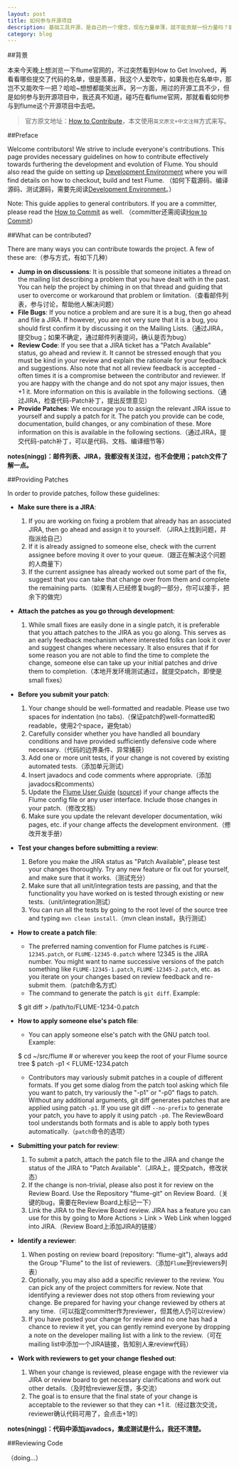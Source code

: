 ```yaml
---
layout: post
title: 如何参与开源项目
description: 基础工具开源，是自己的一个理念，现在力量单薄，就不能贡献一份力量吗？能的，一个开源项目涉及到的地方，肯定有不少琐碎的地方，这个我总能胜任吧。
category: blog
---
```


##背景

本来今天晚上想浏览一下flume官网的，不过突然看到How to Get Involved，再看看哪些提交了代码的名单，很是羡慕，我这个人爱吹牛，如果我也在名单中，那岂不又能吹牛一把？哈哈~想想都能笑出声。另一方面，用过的开源工具不少，但是如何参与到开源项目中，我还真不知道，碰巧在看flume官网，那就看看如何参与到flume这个开源项目中去吧。

> 官方原文地址：[How to Contribute](https://cwiki.apache.org/confluence/display/FLUME/How+to+Contribute)，本文使用`英文原文+中文注释`方式来写。

##Preface

Welcome contributors! We strive to include everyone's contributions. This page provides necessary guidelines on how to contribute effectively towards furthering the development and evolution of Flume. You should also read the guide on setting up [Development Environment](https://cwiki.apache.org/confluence/display/FLUME/Development+Environment) where you will find details on how to checkout, build and test Flume.
（如何下载源码、编译源码、测试源码，需要先阅读[Development Environment](https://cwiki.apache.org/confluence/display/FLUME/Development+Environment)。）

Note: This guide applies to general contributors. If you are a committer, please read the [How to Commit](https://cwiki.apache.org/confluence/display/FLUME/How+to+Commit) as well.
（committer还需阅读[How to Commit](https://cwiki.apache.org/confluence/display/FLUME/How+to+Commit)）


##What can be contributed?

There are many ways you can contribute towards the project. A few of these are:（参与方式，有如下几种）

* **Jump in on discussions**: It is possible that someone initiates a thread on the mailing list describing a problem that you have dealt with in the past. You can help the project by chiming in on that thread and guiding that user to overcome or workaround that problem or limitation.（查看邮件列表，参与讨论，帮助他人解决问题）
* **File Bugs**: If you notice a problem and are sure it is a bug, then go ahead and file a JIRA. If however, you are not very sure that it is a bug, you should first confirm it by discussing it on the Mailing Lists.（通过JIRA，提交bug；如果不确定，通过邮件列表提问，确认是否为bug）
* **Review Code**: If you see that a JIRA ticket has a "Patch Available" status, go ahead and review it. It cannot be stressed enough that you must be kind in your review and explain the rationale for your feedback and suggestions. Also note that not all review feedback is accepted - often times it is a compromise between the contributor and reviewer. If you are happy with the change and do not spot any major issues, then +1 it. More information on this is available in the following sections.（通过JIRA，检查代码-Patch补丁，提出反馈意见）
* **Provide Patches**: We encourage you to assign the relevant JIRA issue to yourself and supply a patch for it. The patch you provide can be code, documentation, build changes, or any combination of these. More information on this is available in the following sections.（通过JIRA，提交代码-patch补丁，可以是代码、文档、编译细节等）

**notes(ningg)：邮件列表、JIRA，我都没有关注过，也不会使用；patch文件了解一点。**

##Providing Patches

In order to provide patches, follow these guidelines:

* **Make sure there is a JIRA**:
	1. If you are working on fixing a problem that already has an associated JIRA, then go ahead and assign it to yourself. （JIRA上找到问题，并指派给自己）
	1. If it is already assigned to someone else, check with the current assignee before moving it over to your queue.（跟正在解决这个问题的人商量下）
	1. If the current assignee has already worked out some part of the fix, suggest that you can take that change over from them and complete the remaining parts.（如果有人已经修复bug的一部分，你可以接手，把余下的做完）
* **Attach the patches as you go through development**:
	1. While small fixes are easily done in a single patch, it is preferable that you attach patches to the JIRA as you go along. This serves as an early feedback mechanism where interested folks can look it over and suggest changes where necessary. It also ensures that if for some reason you are not able to find the time to complete the change, someone else can take up your initial patches and drive them to completion.（本地开发环境测试通过，就提交patch，即使是small fixes）
* **Before you submit your patch**:
	1. Your change should be well-formatted and readable. Please use two spaces for indentation (no tabs).（保证patch的well-formatted和readable，使用2个space，避免tab）
	1. Carefully consider whether you have handled all boundary conditions and have provided sufficiently defensive code where necessary.（代码的边界条件、异常捕获）
	1. Add one or more unit tests, if your change is not covered by existing automated tests.（添加单元测试）
	1. Insert javadocs and code comments where appropriate.（添加javadocs和comments）
	1. Update the [Flume User Guide](http://flume.apache.org/FlumeUserGuide.html) ([source](https://git-wip-us.apache.org/repos/asf?p=flume.git;a=blob;f=flume-ng-doc/sphinx/FlumeUserGuide.rst;hb=trunk)) if your change affects the Flume config file or any user interface. Include those changes in your patch.（修改文档）
	1. Make sure you update the relevant developer documentation, wiki pages, etc. if your change affects the development environment.（修改开发手册）
* **Test your changes before submitting a review**:
	1. Before you make the JIRA status as "Patch Available", please test your changes thoroughly. Try any new feature or fix out for yourself, and make sure that it works.（测试充分）
	1. Make sure that all unit/integration tests are passing, and that the functionality you have worked on is tested through existing or new tests.（unit/integration测试）
	1. You can run all the tests by going to the root level of the source tree and typing `mvn clean install`.（mvn clean install，执行测试）
* **How to create a patch file**:
	* The preferred naming convention for Flume patches is `FLUME-12345.patch`, or `FLUME-12345-0.patch` where 12345 is the JIRA number. You might want to name successive versions of the patch something like `FLUME-12345-1.patch`, `FLUME-12345-2.patch`, etc. as you iterate on your changes based on review feedback and re-submit them.（patch命名方式）
	* The command to generate the patch is `git diff`. Example:
	
	$ git diff > /path/to/FLUME-1234-0.patch

* **How to apply someone else's patch file**:
	* You can apply someone else's patch with the GNU patch tool. Example:

	$ cd ~/src/flume # or wherever you keep the root of your Flume source tree
	$ patch -p1 < FLUME-1234.patch

	* Contributors may variously submit patches in a couple of different formats. If you get some dialog from the patch tool asking which file you want to patch, try variously the "-p1" or "-p0" flags to patch. Without any additional arguments, git diff generates patches that are applied using patch `-p1`. If you use git diff `--no-prefix` to generate your patch, you have to apply it using patch `-p0`. The ReviewBoard tool understands both formats and is able to apply both types automatically.（`patch`命令的选项）
* **Submitting your patch for review**:
	1. To submit a patch, attach the patch file to the JIRA and change the status of the JIRA to "Patch Available".（JIRA上，提交patch，修改状态）
	1. If the change is non-trivial, please also post it for review on the Review Board. Use the Repository "flume-git" on Review Board.（关键的bug，需要在Review Board上标记一下）
	1. Link the JIRA to the Review Board review. JIRA has a feature you can use for this by going to More Actions > Link > Web Link when logged into JIRA.（Review Board上添加JIRA的链接）
* **Identify a reviewer**:
	1. When posting on review board (repository: "flume-git"), always add the Group "Flume" to the list of reviewers.（添加`Flume`到reviewers列表）
	1. Optionally, you may also add a specific reviewer to the review. You can pick any of the project committers for review. Note that identifying a reviewer does not stop others from reviewing your change. Be prepared for having your change reviewed by others at any time.（可以指定committer作为reviewer，但其他人仍可以review）
	1. If you have posted your change for review and no one has had a chance to review it yet, you can gently remind everyone by dropping a note on the developer mailing list with a link to the review.（可在mailing list中添加一个JIRA链接，告知别人来review代码）
* **Work with reviewers to get your change fleshed out**:
	1. When your change is reviewed, please engage with the reviewer via JIRA or review board to get necessary clarifications and work out other details.（及时给reviewer反馈，多交流）
	1. The goal is to ensure that the final state of your change is acceptable to the reviewer so that they can +1 it.（经过数次交流，reviewer确认代码可用了，会点击+1的）

**notes(ningg)：代码中添加javadocs，集成测试是什么，我还不清楚。**

##Reviewing Code

（doing...）

[NingG]:    http://ningg.github.com  "NingG"
